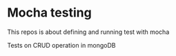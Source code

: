 # Mocha testing

This repos is about defining and running test with mocha

Tests on CRUD operation in mongoDB
